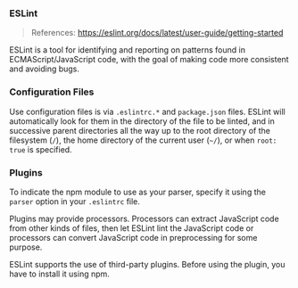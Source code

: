 ### ESLint

> References:
> https://eslint.org/docs/latest/user-guide/getting-started

ESLint is a tool for identifying and reporting on patterns found in  ECMAScript/JavaScript code, with the goal of making code more consistent and avoiding bugs.

### Configuration Files

Use configuration files is via `.eslintrc.*` and `package.json` files. ESLint will automatically look for them in the directory of the  file to be linted, and in successive parent directories all the way up  to the root directory of the filesystem (`/`), the home directory of the current user (`~/`), or when `root: true` is specified.

### Plugins

To indicate the npm module to use as your parser, specify it using the `parser` option in your `.eslintrc` file.

Plugins may provide processors. Processors can extract JavaScript code  from other kinds of files, then let ESLint lint the JavaScript code or  processors can convert JavaScript code in preprocessing for some  purpose.

ESLint supports the use of third-party plugins. Before using the plugin, you have to install it using npm.

